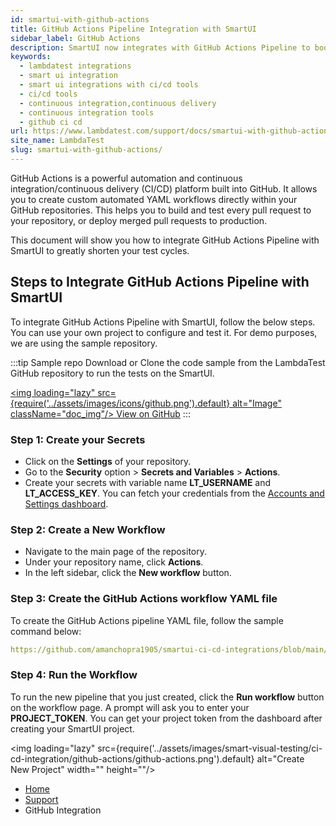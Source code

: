```yaml
---
id: smartui-with-github-actions
title: GitHub Actions Pipeline Integration with SmartUI
sidebar_label: GitHub Actions
description: SmartUI now integrates with GitHub Actions Pipeline to boost your go-to market delivery. Perform automated cross browser testing with SmartUI to ensure your development code renders seamlessly providing 3000+ real browsers running through machines.
keywords:
  - lambdatest integrations
  - smart ui integration
  - smart ui integrations with ci/cd tools
  - ci/cd tools
  - continuous integration,continuous delivery
  - continuous integration tools
  - github ci cd
url: https://www.lambdatest.com/support/docs/smartui-with-github-actions/
site_name: LambdaTest
slug: smartui-with-github-actions/
---
```


<script type="application/ld+json"
      dangerouslySetInnerHTML={{ __html: JSON.stringify({
       "@context": "https://schema.org",
        "@type": "BreadcrumbList",
        "itemListElement": [{
          "@type": "ListItem",
          "position": 1,
          "name": "LambdaTest",
          "item": "https://www.lambdatest.com"
        },{
          "@type": "ListItem",
          "position": 2,
          "name": "Support",
          "item": "https://www.lambdatest.com/support/docs/"
        },{
          "@type": "ListItem",
          "position": 3,
          "name": "GitHub Actions Pipeline Integration",
          "item": "https://www.lambdatest.com/support/docs/smartui-with-github-actions/"
        }]
      })
    }}
></script>
GitHub Actions is a powerful automation and continuous integration/continuous delivery (CI/CD) platform built into GitHub. It allows you to create custom automated YAML workflows directly within your GitHub repositories. This helps you to build and test every pull request to your repository, or deploy merged pull requests to production.

This document will show you how to integrate GitHub Actions Pipeline with SmartUI to greatly shorten your test cycles.

## Steps to Integrate GitHub Actions Pipeline with SmartUI
To integrate GitHub Actions Pipeline with SmartUI, follow the below steps. You can use your own project to configure and test it. For demo purposes, we are using the sample repository.

:::tip Sample repo
Download or Clone the code sample from the LambdaTest GitHub repository to run the tests on the SmartUI.

<a href="https://github.com/amanchopra1905/smartui-ci-cd-integrations" target="_blank" className="github__anchor"><img loading="lazy" src={require('../assets/images/icons/github.png').default} alt="Image" className="doc_img"/> View on GitHub</a>
:::

### Step 1: Create your Secrets
- Click on the **Settings** of your repository.
- Go to the **Security** option > **Secrets and Variables** > **Actions**.
- Create your secrets with variable name **LT_USERNAME** and **LT_ACCESS_KEY**. You can fetch your credentials from the [Accounts and Settings dashboard](https://accounts.lambdatest.com/security).

### Step 2: Create a New Workflow
-  Navigate to the main page of the repository.
-  Under your repository name, click  **Actions**.
-  In the left sidebar, click the **New workflow** button. 

### Step 3: Create the GitHub Actions workflow YAML file
To create the GitHub Actions pipeline YAML file, follow the sample command below:

```yaml reference title="github-actions.yml"
https://github.com/amanchopra1905/smartui-ci-cd-integrations/blob/main/.github/workflows/main.yml
```

### Step 4: Run the Workflow
To run the new pipeline that you just created, click the **Run workflow** button on the workflow page. A prompt will ask you to enter your **PROJECT_TOKEN**. You can get your project token from the dashboard after creating your SmartUI project.

<img loading="lazy" src={require('../assets/images/smart-visual-testing/ci-cd-integration/github-actions/github-actions.png').default} alt="Create New Project" width="" height=""/>

<nav aria-label="breadcrumbs">
  <ul className="breadcrumbs">
    <li className="breadcrumbs__item">
      <a className="breadcrumbs__link" href="https://www.lambdatest.com">
        Home
      </a>
    </li>
    <li className="breadcrumbs__item">
      <a className="breadcrumbs__link" target="_self" href="https://www.lambdatest.com/support/docs/">
        Support
      </a>
    </li>
    <li className="breadcrumbs__item breadcrumbs__item--active">
      <span className="breadcrumbs__link">
        GitHub Integration
      </span>
    </li>
  </ul>
</nav>